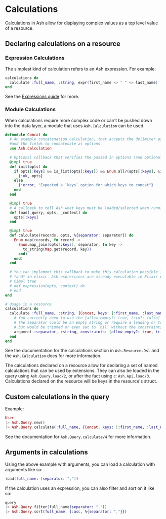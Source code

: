 # Calculations

Calculations in Ash allow for displaying complex values as a top level value of a resource.

## Declaring calculations on a resource

### Expression Calculations

The simplest kind of calculation refers to an Ash expression. For example:

```elixir
calculations do
  calculate :full_name, :string, expr(first_name <> " " <> last_name)
end
```

See the [Expressions guide](/documentation/topics/expressions.md) for more.

### Module Calculations

When calculations require more complex code or can't be pushed down into the data layer, a module that uses `Ash.Calculation` can be used.

```elixir
defmodule Concat do
  # An example concatenation calculation, that accepts the delimiter as an argument,
  #and the fields to concatenate as options
  use Ash.Calculation

  # Optional callback that verifies the passed in options (and optionally transforms them)
  @impl true
  def init(opts) do
    if opts[:keys] && is_list(opts[:keys]) && Enum.all?(opts[:keys], &is_atom/1) do
      {:ok, opts}
    else
      {:error, "Expected a `keys` option for which keys to concat"}
    end
  end

  @impl true
  # A callback to tell Ash what keys must be loaded/selected when running this calculation
  def load(_query, opts, _context) do
    opts[:keys]
  end

  @impl true
  def calculate(records, opts, %{separator: separator}) do
    Enum.map(records, fn record ->
      Enum.map_join(opts[:keys], separator, fn key ->
        to_string(Map.get(record, key))
      end)
    end)
  end

  # You can implement this callback to make this calculation possible in the data layer
  # *and* in elixir. Ash expressions are already executable in Elixir or in the data layer, but this gives you fine grain control over how it is done
  # @impl true
  # def expression(opts, context) do
  # end
end

# Usage in a resource
calculations do
  calculate :full_name, :string, {Concat, keys: [:first_name, :last_name]} do
    # You currently need to use the [allow_empty?: true, trim?: false] constraints here.
    # The separator could be an empty string or require a leading or trailing space, 
    # but would be trimmed or even set to `nil` without the constraints.
    argument :separator, :string, constraints: [allow_empty?: true, trim?: false]
  end
end
```

See the documentation for the calculations section in `Ash.Resource.Dsl` and the `Ash.Calculation` docs for more information.

The calculations declared on a resource allow for declaring a set of named calculations that can be used by extensions.
They can also be loaded in the query using `Ash.Query.load/2`, or after the fact using `c:Ash.Api.load/3`. Calculations declared on the resource will be keys in the resource's struct.

## Custom calculations in the query

Example:

```elixir
User
|> Ash.Query.new()
|> Ash.Query.calculate(:full_name, {Concat, keys: [:first_name, :last_name]}, :string, %{separator: ","})
```

See the documentation for `Ash.Query.calculate/4` for more information.

## Arguments in calculations

Using the above example with arguments, you can load a calculation with arguments like so:

```elixir
load(full_name: [separator: ","])
```

If the calculation uses an expression, you can also filter and sort on it like so:

```elixir
query
|> Ash.Query.filter(full_name(separator: ","))
|> Ash.Query.sort(full_name: {:asc, %{separator: ","}})
```
